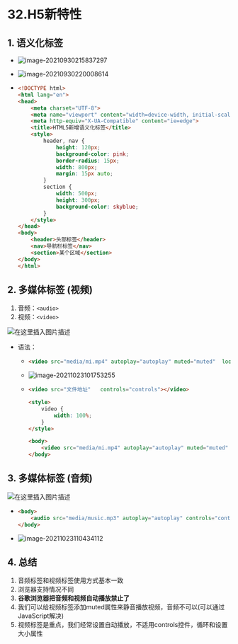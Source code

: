 # 32.H5新特性

## 1. 语义化标签

- ![image-20210930215837297](https://raw.githubusercontent.com/TWDH/Leetcode-From-Zero/pictures/img/image-20210930215837297.png)

- ![image-20210930220008614](https://raw.githubusercontent.com/TWDH/Leetcode-From-Zero/pictures/img/image-20210930220008614.png)

- ```html
  <!DOCTYPE html>
  <html lang="en">
  <head>
      <meta charset="UTF-8">
      <meta name="viewport" content="width=device-width, initial-scale=1.0">
      <meta http-equiv="X-UA-Compatible" content="ie=edge">
      <title>HTML5新增语义化标签</title>
      <style>
          header, nav {
              height: 120px;
              background-color: pink;
              border-radius: 15px;
              width: 800px;
              margin: 15px auto;
          }
          section {
              width: 500px;
              height: 300px;
              background-color: skyblue;
          }
      </style>
  </head>
  <body>
      <header>头部标签</header>
      <nav>导航栏标签</nav>
      <section>某个区域</section>
  </body>
  </html>
  ```


## 2. 多媒体标签 (视频)

1. 音频：`<audio>`
2. 视频：`<video>`

![在这里插入图片描述](https://img-blog.csdnimg.cn/fdfab228a4164a33a69d417ae5a688bb.png?x-oss-process=image/watermark,type_ZmFuZ3poZW5naGVpdGk,shadow_10,text_aHR0cHM6Ly9ibG9nLmNzZG4ubmV0L0F1Z2Vuc3Rlcm5fUVhM,size_16,color_FFFFFF,t_70#pic_center)

- 语法：

  - ```html
    <video src="media/mi.mp4" autoplay="autoplay" muted="muted"  loop="loop" poster="media/mi9.jpg"></video>
    ```

  - ![image-20211023101753255](https://raw.githubusercontent.com/TWDH/Leetcode-From-Zero/pictures/img/image-20211023101753255.png)

  - ```html
    <video src="文件地址"   controls="controls"></video>
    
    <style>
        video {
            width: 100%;
        }
    </style>
    
    <body>
        <video src="media/mi.mp4" autoplay="autoplay" muted="muted"  loop="loop" poster="media/mi9.jpg"></video>
    </body>
    ```

## 3. 多媒体标签 (音频)

![在这里插入图片描述](https://img-blog.csdnimg.cn/f26b894dc30e4d24a193e9c18caa0c58.png?x-oss-process=image/watermark,type_ZmFuZ3poZW5naGVpdGk,shadow_10,text_aHR0cHM6Ly9ibG9nLmNzZG4ubmV0L0F1Z2Vuc3Rlcm5fUVhM,size_16,color_FFFFFF,t_70#pic_center)

- ```html
  <body>
      <audio src="media/music.mp3" autoplay="autoplay" controls="controls"></audio>
  </body>
  ```

- ![image-20211023110434112](https://raw.githubusercontent.com/TWDH/Leetcode-From-Zero/pictures/img/image-20211023110434112.png)

## 4. 总结

1. 音频标签和视频标签使用方式基本一致
2. 浏览器支持情况不同
3. **谷歌浏览器把音频和视频自动播放禁止了**
4. 我们可以给视频标签添加muted属性来静音播放视频，音频不可以(可以通过JavaScript解决)
5. 视频标签是重点，我们经常设置自动播放，不适用controls控件，循环和设置大小属性






















